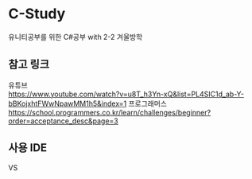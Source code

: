 # C-Study
유니티공부를 위한 C#공부 with 2-2 겨울방학

## 참고 링크
유튜브  
https://www.youtube.com/watch?v=u8T_h3Yn-xQ&list=PL4SIC1d_ab-Y-bBKojxhtFWwNpawMM1h5&index=1
프로그래머스  
https://school.programmers.co.kr/learn/challenges/beginner?order=acceptance_desc&page=3
## 사용 IDE
VS
